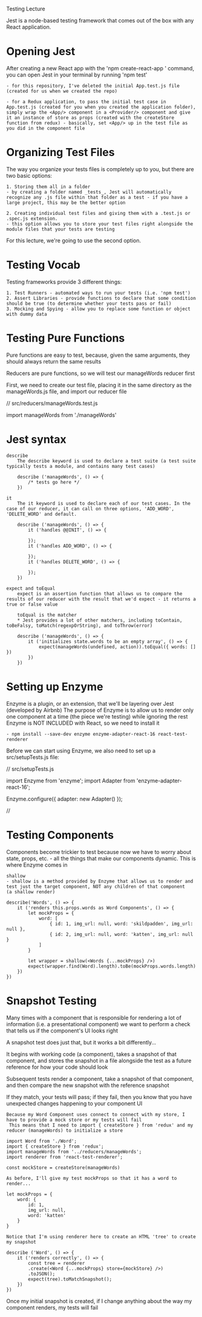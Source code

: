 Testing Lecture

Jest is a node-based testing framework that comes out of the box with any React application.

# Opening Jest
After creating a new React app with the 'npm create-react-app <myApp>' command, you can open Jest in your terminal by running 'npm test'

    - for this repository, I've deleted the initial App.test.js file (created for us when we created the repo)

    - for a Redux application, to pass the initial test case in App.test.js (created for you when you created the application folder), simply wrap the <App/> component in a <Provider/> component and give it an instance of store as props (created with the createStore function from redux) - basically, set <App/> up in the test file as you did in the component file

# Organizing Test Files
The way you organize your tests files is completely up to you, but there are two basic options:

    1. Storing them all in a folder
    - by creating a folder named _tests_, Jest will automatically recognize any .js file within that folder as a test - if you have a large project, this may be the better option

    2. Creating individual test files and giving them with a .test.js or .spec.js extension.
    - this option allows you to store your test files right alongside the module files that your tests are testing

For this lecture, we're going to use the second option.

# Testing Vocab
Testing frameworks provide 3 different things:

    1. Test Runners - automated ways to run your tests (i.e. 'npm test')
    2. Assert Libraries - provide functions to declare that some condition should be true (to determine whether your tests pass or fail)
    3. Mocking and Spying - allow you to replace some function or object with dummy data

# Testing Pure Functions
Pure functions are easy to test, because, given the same arguments, they should always return the same results

Reducers are pure functions, so we will test our manageWords reducer first

First, we need to create our test file, placing it in the same directory as the manageWords.js file, and import our reducer file

// src/reducers/manageWords.test.js

import manageWords from './manageWords'

# Jest syntax
    describe
        The describe keyword is used to declare a test suite (a test suite typically tests a module, and contains many test cases)

        describe ('manageWords', () => {
            /* tests go here */
        })

    it 
        The it keyword is used to declare each of our test cases. In the case of our reducer, it can call on three options, 'ADD_WORD', 'DELETE_WORD' and default.

        describe ('manageWords', () => {
            it ('handles @@INIT', () => {

            });
            it ('handles ADD_WORD', () => {

            });
            it ('handles DELETE_WORD', () => {

            });
        })

    expect and toEqual
        expect is an assertion function that allows us to compare the results of our reducer with the result that we'd expect - it returns a true or false value

        toEqual is the matcher
        * Jest provides a lot of other matchers, including toContain, toBeFalsy, toMatch(regexpOrString), and toThrow(error)

        describe ('manageWords', () => {
            it ('initializes state.words to be an empty array', () => {
                expect(manageWords(undefined, action)).toEqual({ words: [] })
            })
        })
        
# Setting up Enzyme 
Enzyme is a plugin, or an extension, that we'll be layering over Jest (developed by Airbnb)
The purpose of Enzyme is to allow us to render only one component at a time (the piece we're testing) while ignoring the rest
Enzyme is NOT INCLUDED with React, so we need to install it

    - npm install --save-dev enzyme enzyme-adapter-react-16 react-test-renderer

Before we can start using Enzyme, we also need to set up a src/setupTests.js file:

// src/setupTests.js

import Enzyme from 'enzyme';
import Adapter from 'enzyme-adapter-react-16';

Enzyme.configure({ adapter: new Adapter() });

//

# Testing Components
Components become trickier to test because now we have to worry about state, props, etc. - all the things that make our components dynamic. This is where Enzyme comes in

    shallow 
    - shallow is a method provided by Enzyme that allows us to render and test just the target component, NOT any children of that component
    (a shallow render)

    describe('Words', () => {
        it ('renders this.props.words as Word Components', () => {
            let mockProps = {
                word: [
                    { id: 1, img_url: null, word: 'skildpadden', img_url: null },
                    { id: 2, img_url: null, word: 'katten', img_url: null }
                ]
            }

            let wrapper = shallow(<Words {...mockProps} />)
            expect(wrapper.find(Word).length).toBe(mockProps.words.length)
        })
    })

# Snapshot Testing
Many times with a component that is responsible for rendering a lot of information (i.e. a presentational component) we want to perform a check that tells us if the component's UI looks right

A snapshot test does just that, but it works a bit differently... 

It begins with working code (a component), takes a snapshot of that component, and stores the snapshot in a file alongside the test as a future reference for how your code should look

Subsequent tests render a component, take a snapshot of that component, and then compare the new snapshot with the reference snapshot

If they match, your tests will pass; if they fail, then you know that you have unexpected changes happening to your component UI

    Because my Word Component uses connect to connect with my store, I have to provide a mock store or my tests will fail
     This means that I need to import { createStore } from 'redux' and my reducer (manageWords) to initialize a store 

    import Word from './Word';
    import { createStore } from 'redux';
    import manageWords from '../reducers/manageWords';
    import renderer from 'react-test-renderer';

    const mockStore = createStore(manageWords)

    As before, I'll give my test mockProps so that it has a word to render...

    let mockProps = {
        word: {
            id: 1,
            img_url: null,
            word: 'katten'
        }
    }
    
    Notice that I'm using renderer here to create an HTML 'tree' to create my snapshot

    describe ('Word', () => {
        it ('renders correctly', () => { 
            const tree = renderer
            .create(<Word {...mockProps} store={mockStore} />)
            .toJSON();
            expect(tree).toMatchSnapshot();
        })
    })

Once my initial snapshot is created, if I change anything about the way my component renders, my tests will fail
